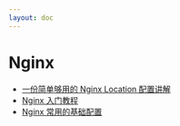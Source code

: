 ```yaml
---
layout: doc
---
```


# Nginx

- [一份简单够用的 Nginx Location 配置讲解](https://juejin.cn/post/7048952689601806366)
- [Nginx 入门教程](https://xuexb.github.io/learn-nginx/)
- [Nginx 常用的基础配置](https://juejin.cn/post/7196859948554715195)
